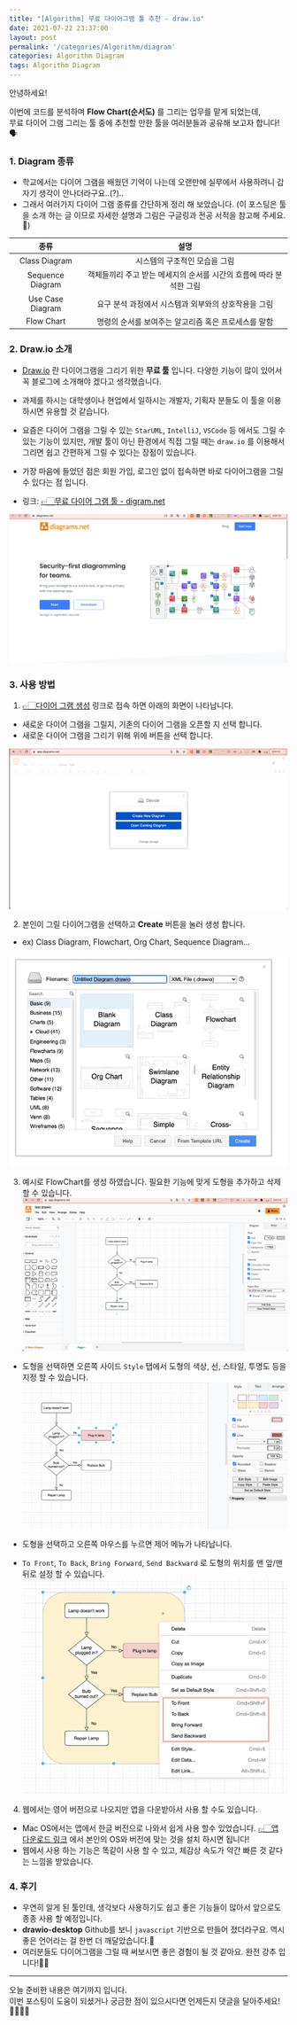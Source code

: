 ```yaml
---
title: "[Algorithm] 무료 다이어그램 툴 추천 - draw.io"
date: 2021-07-22 23:37:00
layout: post
permalink: '/categories/Algorithm/diagram'
categories: Algorithm Diagram
tags: Algorithm Diagram
---
```


안녕하세요!

이번에 코드를 분석하며 **Flow Chart(순서도)** 를 그리는 업무를 맡게 되었는데,  
무료 다이어 그램 그리는 툴 중에 추천할 만한 툴을 여러분들과 공유해 보고자 합니다!🗣


### 1. Diagram 종류
- 학교에서는 다이어 그램을 배웠던 기억이 나는데 오랜만에 실무에서 사용하려니 갑자기 생각이 안나더라구요..(?)..  
- 그래서 여러가지 다이어 그램 종류를 간단하게 정리 해 보았습니다. (이 포스팅은 툴을 소개 하는 글 이므로 자세한 설명과 그림은 구글링과 전공 서적을 참고해 주세요.🥲)

|        종류        |                                    설명                              | 
|:------------------:|:--------------------------------------------------------------------:|
|  Class Diagram     | 시스템의 구조적인 모습을 그림                                        | 
|  Sequence Diagram  | 객체들끼리 주고 받는 메세지의 순서를 시간의 흐름에 따라 분석한 그림  |
|  Use Case Diagram  | 요구 분석 과정에서 시스템과 외부와의 상호작용을 그림                 |
|    Flow Chart      | 명령의 순서를 보여주는 알고리즘 혹은 프로세스를 말함                 |
  


### 2. Draw.io 소개
- <U>Draw.io</U> 란 다이어그램을 그리기 위한 **무료 툴** 입니다. 다양한 기능이 많이 있어서 꼭 블로그에 소개해야 겠다고 생각했습니다.
- 과제를 하시는 대학생이나 현업에서 일하시는 개발자, 기획자 분들도 이 툴을 이용하시면 유용할 것 같습니다.
- 요즘은 다이어 그램을 그릴 수 있는 `StarUML`, `IntelliJ`, `VSCode` 등 에서도 그릴 수 있는 기능이 있지만, 개발 툴이 아닌 환경에서 직접 그릴 때는 `draw.io` 를 이용해서 그리면 쉽고 간편하게 그릴 수 있다는 장점이 있습니다.
- 가장 마음에 들었던 점은 회원 가입, 로그인 없이 접속하면 바로 다이어그램을 그릴 수 있다는 점 입니다.

- 링크: [👉🏻무료 다이어 그램 툴 - digram.net](https://www.diagrams.net/)

![draw-6.png](/assets/images/algorithm/diagram/draw-6.png)



### 3. 사용 방법
1.  [👉🏻다이어 그램 생성](https://app.diagrams.net/) 링크로 접속 하면 아래의 화면이 나타납니다.
- 새로운 다이어 그램을 그릴지, 기존의 다이어 그램을 오픈할 지 선택 합니다.
- 새로운 다이어 그램을 그리기 위해 위에 버튼을 선택 합니다.

![draw-1.png](/assets/images/algorithm/diagram/draw-1.png)
    
    
2. 본인이 그릴 다이어그램을 선택하고 **Create** 버튼을 눌러 생성 합니다.
- ex) Class Diagram, Flowchart, Org Chart, Sequence Diagram...

![draw-2.png](/assets/images/algorithm/diagram/draw-2.png)


3. 예시로 FlowChart를 생성 하였습니다. 필요한 기능에 맞게 도형을 추가하고 삭제할 수 있습니다.
![draw-3.png](/assets/images/algorithm/diagram/draw-3.png)

- 도형을 선택하면 오른쪽 사이드 `Style` 탭에서 도형의 색상, 선, 스타일, 투명도 등을 지정 할 수 있습니다.
![draw-4.png](/assets/images/algorithm/diagram/draw-4.png)

- 도형을 선택하고 오른쪽 마우스를 누르면 제어 메뉴가 나타납니다.
- `To Front`, `To Back`, `Bring Forward`, `Send Backward` 로 도형의 위치를 맨 앞/맨 뒤로 설정 할 수 있습니다.
![draw-5.png](/assets/images/algorithm/diagram/draw-5.png)
  

4. 웹에서는 영어 버전으로 나오지만 앱을 다운받아서 사용 할 수도 있습니다.
- Mac OS에서는 앱에서 한글 버전으로 나와서 쉽게 사용 할수 있었습니다.
[👉🏻앱 다운로드 링크](https://github.com/jgraph/drawio-desktop/releases/tag/v14.6.13) 에서 본인의 OS와 버전에 맞는 것을 설치 하시면 됩니다!
- 웹에서 사용 하는 기능은 똑같이 사용 할 수 있고, 체감상 속도가 약간 빠른 것 같다는 느낌을 받았습니다.



### 4. 후기
- 우연히 알게 된 툴인데, 생각보다 사용하기도 쉽고 좋은 기능들이 많아서 앞으로도 종종 사용 할 예정입니다.
- **drawio-desktop** Github를 보니 `javascript` 기반으로 만들어 졌더라구요. 역시 좋은 언어라는 걸 한번 더 깨달았습니다.🤭
- 여러분들도 다이어그램을 그릴 때 써보시면 좋은 경험이 될 것 같아요. 완전 강추 입니다!👍🏻

-----

오늘 준비한 내용은 여기까지 입니다.   
이번 포스팅이 도움이 되셨거나 궁금한 점이 있으시다면 언제든지 댓글을 달아주세요!🙋🏻‍♀️✨


